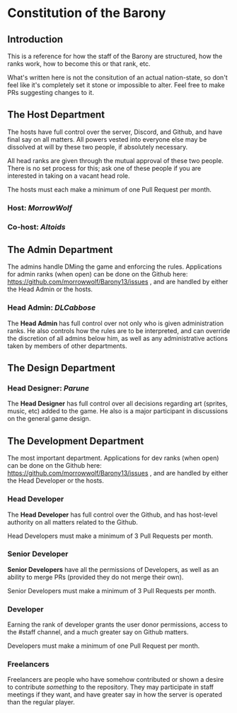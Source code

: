 # Constitution of the Barony

## Introduction
This is a reference for how the staff of the Barony are structured, how the ranks work, how to become this or that rank, etc.

What's written here is not the consitution of an actual nation-state, so don't feel like it's completely set it stone or impossible to alter. Feel free to make PRs suggesting changes to it.


## The Host Department
The hosts have full control over the server, Discord, and Github, and have final say on all matters. All powers vested into everyone else may be dissolved at will by these two people, if absolutely necessary.

All head ranks are given through the mutual approval of these two people. There is no set process for this; ask one of these people if you are interested in taking on a vacant head role.

The hosts must each make a minimum of one Pull Request per month.

### Host: *MorrowWolf*

### Co-host: *Altoids*


## The Admin Department
The admins handle DMing the game and enforcing the rules. Applications for admin ranks (when open) can be done on the Github here: https://github.com/morrowwolf/Barony13/issues , and are handled by either the Head Admin or the hosts.

### Head Admin: *DLCabbose*
The **Head Admin** has full control over not only who is given administration ranks. He also controls how the rules are to be interpreted, and can override the discretion of all admins below him, as well as any administrative actions taken by members of other departments.

## The Design Department

### Head Designer: *Parune*
The **Head Designer** has full control over all decisions regarding art (sprites, music, etc) added to the game. He also is a major participant in discussions on the general game design.

## The Development Department
The most important department. Applications for dev ranks (when open) can be done on the Github here: https://github.com/morrowwolf/Barony13/issues , and are handled by either the Head Developer or the hosts.

### Head Developer
The **Head Developer** has full control over the Github, and has host-level authority on all matters related to the Github.

Head Developers must make a minimum of 3 Pull Requests per month.

### Senior Developer
**Senior Developers** have all the permissions of Developers, as well as an ability to merge PRs (provided they do not merge their own).

Senior Developers must make a minimum of 3 Pull Requests per month.

### Developer
Earning the rank of developer grants the user donor permissions, access to the #staff channel, and a much greater say on Github matters.

Developers must make a minimum of one Pull Request per month.


### Freelancers
Freelancers are people who have somehow contributed or shown a desire to contribute *something* to the repository. They may participate in staff meetings if they want, and have greater say in how the server is operated than the regular player.
